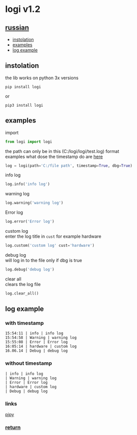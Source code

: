 # logi v1.2
## <a href='https://github.com/hiikion/logi/blob/main/README-ru.md'>russian</a>
- <a href='https://github.com/hiikion/logi#instolation'>instolation</a>
- <a href='https://github.com/hiikion/logi#examples'>examples</a>
- <a href='https://github.com/hiikion/logi#log-example'>log example</a>
## instolation
the lib works on python 3x versions
```
pip install logi
```
or
```
pip3 install logi
```
## examples
import
```python
from logi import logi
```
the path can only be in this (C:/logi/logi/test.log) format <br>
examples what dose the timestamp do are <a href='https://github.com/hiikion/logi#without-timestamp'>here</a>
```python
log = logi(path='C:/file path', timestamp=True, dbg=True)
```
info log
```python
log.info('info log')
```
warning log
```python
log.warning('warning log')
```
Error log
```python
log.error('Error log')
```
custom log <br>
enter the log title in ```cust``` for example hardware
```python
log.custom('custom log' cust='hardware')
```
debug log <br>
will log in to the file only if dbg is true
```python
log.debug('debug log')
```
clear all <br>
clears the log file
```python
log.clear_all()
```

## log example
### with timestamp
```
15:54:11 | info | info log
15:54:58 | Warning | warning log
15:55:08 | Error | Error log
16:05:14 | hardware | custom log
16.06.14 | Debug | debug log
```
### without timestamp
```
| info | info log
| Warning | warning log
| Error | Error log
| hardware | custom log
| Debug | debug log
```
### links 
<a href="https://pypi.org/project/logi/">pipy</a>
### <a href='https://github.com/hiikion/logi#logi'>return</a>
